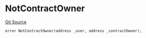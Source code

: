 # NotContractOwner
[Git Source](https://github.com/thrackle-io/tron/blob/d5d71b820b889f2fefe2639a8f5979e5f09110ed/src/protocol/economic/ruleProcessor/RuleProcessorDiamondLib.sol)


```solidity
error NotContractOwner(address _user, address _contractOwner);
```

